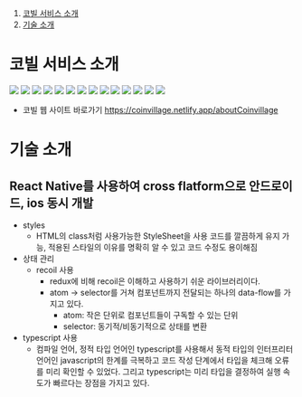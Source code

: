 1. [코빌 서비스 소개](#코빌-서비스-소개)
2. [기술 소개](#기술-소개)

# 코빌 서비스 소개
<img src="https://user-images.githubusercontent.com/87538540/190533767-bc4b0940-81dd-4520-9eb0-4652ae7f4555.png" />
<img src="https://user-images.githubusercontent.com/87538540/190533813-0fec501f-3491-42ac-8b57-9094141985c1.png" />
<img src="https://user-images.githubusercontent.com/87538540/190533984-73c1743f-e4cc-4c10-8ba0-b858ba854d80.png" />
<img src="https://user-images.githubusercontent.com/87538540/190534010-d1e6fbb9-6eff-4969-8430-3584e0bbd1d0.png" />
<img src="https://user-images.githubusercontent.com/87538540/190534041-c5c8c439-8904-49bc-b950-4d29b8cfe36a.png" />
<img src="https://user-images.githubusercontent.com/87538540/190534150-d59add41-8f30-419d-9025-70b5549d344f.png" />
<img src="https://user-images.githubusercontent.com/87538540/190541772-2511d0bc-e1e5-4875-8dee-6f94e514c022.png" />
<img src="https://user-images.githubusercontent.com/87538540/190541787-74147924-5a46-44b6-ac83-6f431baf703f.png" />
<img src="https://user-images.githubusercontent.com/87538540/190541803-c71ff8be-bb6a-4d8d-8a66-7ddf6a6481be.png" />
<img src="https://user-images.githubusercontent.com/87538540/190542247-21ab38db-08b2-473f-9e82-9a054d6f37fc.png" />
<img src="https://user-images.githubusercontent.com/87538540/190542257-80ec0a83-c262-45a6-bfa2-f60aac5dff89.png" />
<img src="https://user-images.githubusercontent.com/87538540/190542267-7b8d689f-9950-48cb-af87-fb41e1c8d164.png" />
<img src="https://user-images.githubusercontent.com/87538540/190542273-bcb7e3be-a11e-4491-973e-a6be3972368b.png" />
<img src="https://user-images.githubusercontent.com/87538540/190542277-6459eb05-8e5b-44e6-a2f2-36137541587f.png" />

- 코빌 웹 사이트 바로가기
https://coinvillage.netlify.app/aboutCoinvillage

# 기술 소개
## React Native를 사용하여 cross flatform으로 안드로이드, ios 동시 개발
- styles
	- HTML의 class처럼 사용가능한 StyleSheet을 사용
		코드를 깔끔하게 유지 가능, 적용된 스타일의 이유를 명확히 알 수 있고 코드 수정도 용이해짐
- 상태 관리
	- recoil 사용
		- redux에 비해 recoil은 이해하고 사용하기 쉬운 라이브러리이다.
		- atom -> selector를 거쳐 컴포넌트까지 전달되는 하나의 data-flow를 가지고 있다.
			- atom: 작은 단위로 컴포넌트들이 구독할 수 있는 단위
			- selector: 동기적/비동기적으로 상태를 변환
- typescript 사용
	- 컴파일 언어, 정적 타입 언어인 typescript를 사용해서 동적 타입의 인터프리터 언어인 javascript의 한계를 극복하고 코드 작성 단계에서 타입을 체크해 오류를 미리 확인할 수 있었다. 그리고 typescript는 미리 타입을 결정하여 실행 속도가 빠르다는 장점을 가지고 있다.

	
